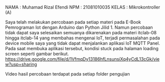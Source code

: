NAMA : Muhamad Rizal Efendi
NPM : 21081010035
KELAS : Mikrokontroller (A)

Saya telah melakukan percobaan pada setiap materi pada E-Book Pemrograman Iot dengan Arduino dan Python Jilid 1. Namun percobaan tidak dapat saya selesaikan semuanya dikarenakan pada materi itclab-08 hingga itclab-14 yang membahas mengenai IoT,
terjadi permasalahan pada device mobile saya yang tidak dapat menjalankan aplikasi IoT MQTT Panel.
Pada saat membuka aplikasi tersebut, kondisi stuck pada halaman loading screen seperti gambar berikut.
https://drive.google.com/file/d/1VfmqDy13186hfLnsunsiXq4yCdL13cGk/view?usp=sharing

Video hasil percobaan terdapat pada setiap folder pengujian
